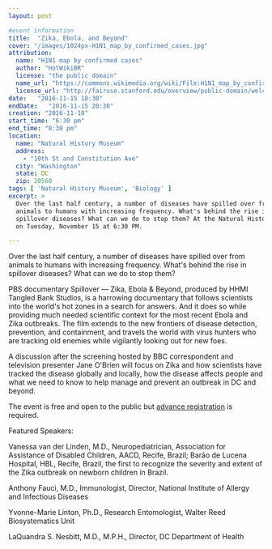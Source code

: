 ```yaml
---
layout: post

#event information
title:  "Zika, Ebola, and Beyond"
cover: "/images/1024px-H1N1_map_by_confirmed_cases.jpg"
attribution:
  name: "H1N1 map by confirmed cases"
  author: "HotWikiBR"
  license: "the public domain"
  name_url: "https://commons.wikimedia.org/wiki/File:H1N1_map_by_confirmed_cases.svg"
  license_url: "http://fairuse.stanford.edu/overview/public-domain/welcome"
date:   "2016-11-15 18:30"
endDate:   "2016-11-15 20:30"
creation: "2016-11-10"
start_time: "6:30 pm"
end_time: "8:30 pm"
location:
  name: "Natural History Museum"
  address:
    - "10th St and Constitution Ave"
  city: "Washington"
  state: DC
  zip: 20560
tags: [ 'Natural History Museum', 'Biology' ]
excerpt: >
  Over the last half century, a number of diseases have spilled over from
  animals to humans with increasing frequency. What's behind the rise in
  spillover diseases? What can we do to stop them? At the Natural History Museum
  on Tuesday, November 15 at 6:30 PM.

---
```


Over the last half century, a number of diseases have spilled over from animals
to humans with increasing frequency. What's behind the rise in spillover
diseases? What can we do to stop them?

PBS documentary  Spillover — Zika, Ebola & Beyond, produced by HHMI Tangled Bank
Studios, is a harrowing documentary that follows scientists into the world's hot
zones in a search for answers. And it does so while providing much needed
scientific context for the most recent Ebola and Zika outbreaks. The film
extends to the new frontiers of disease detection, prevention, and containment,
and travels the world with virus hunters who are tracking old enemies while
vigilantly looking out for new foes.

A discussion after the screening hosted by BBC correspondent and television
presenter Jane O'Brien will focus on Zika and how scientists have tracked the
disease globally and locally, how the disease affects people and what we need to
know to help manage and prevent an outbreak in DC and beyond.

The event is free and open to the public but [advance registration](http://go.si.edu/site/Calendar?id=101463&view=Detail&s_src=nerdguide_web_cal_er) is required.

Featured Speakers:

Vanessa van der Linden, M.D., Neuropediatrician, Association for Assistance of
Disabled Children, AACD, Recife, Brazil; Barão de Lucena Hospital, HBL, Recife,
Brazil, the first to recognize the severity and extent of the Zika outbreak on
newborn children in Brazil.

Anthony Fauci, M.D., Immunologist, Director, National Institute of Allergy and
Infectious Diseases

Yvonne-Marie Linton, Ph.D., Research Entomologist, Walter Reed Biosystematics
Unit

LaQuandra S. Nesbitt, M.D., M.P.H., Director, DC Department of Health  

